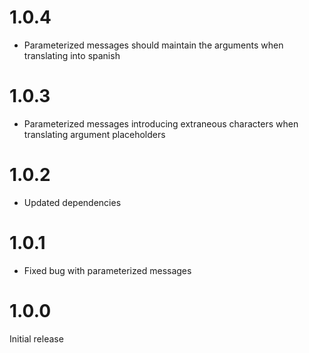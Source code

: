 # 1.0.4
- Parameterized messages should maintain the arguments when translating into spanish
# 1.0.3
- Parameterized messages introducing extraneous characters when translating argument placeholders
# 1.0.2
- Updated dependencies
# 1.0.1
- Fixed bug with parameterized messages
# 1.0.0
Initial release